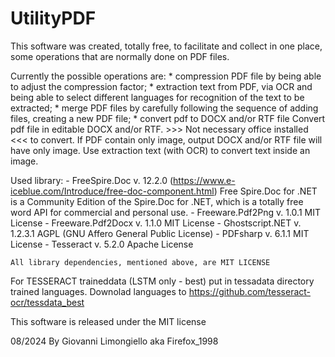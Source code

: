 # UtilityPDF
This software was created, totally free, to facilitate and collect in one place, some operations that are normally done on PDF files.

Currently the possible operations are:
	* compression PDF file by being able to adjust the compression factor;
	* extraction text from PDF, via OCR and being able to select different languages for recognition of the text to be extracted;
	* merge PDF files by carefully following the sequence of adding files, creating a new PDF file;
	* convert pdf to DOCX and/or RTF file
	  Convert pdf file in editable DOCX and/or RTF. >>> Not necessary office installed <<< to convert.
	  If PDF contain only image, output DOCX and/or RTF file will have only image. Use extraction text (with OCR) to convert text
	  inside an image.

Used library:
    - FreeSpire.Doc				v. 12.2.0	(https://www.e-iceblue.com/Introduce/free-doc-component.html)
											Free Spire.Doc for .NET is a Community Edition of the Spire.Doc
											for .NET, which is a totally free word API for commercial and personal use.
	- Freeware.Pdf2Png			v. 1.0.1 	MIT License
	- Freeware.Pdf2Docx			v. 1.1.0 	MIT License
	- Ghostscript.NET			v. 1.2.3.1	AGPL (GNU Affero General Public License)
    - PDFsharp					v. 6.1.1	MIT License	
    - Tesseract					v. 5.2.0 	Apache License
	
	All library dependencies, mentioned above, are MIT LICENSE
	
For TESSERACT traineddata (LSTM	only - best) put in tessadata directory trained languages.
Downolad languages to https://github.com/tesseract-ocr/tessdata_best
	
This software is released under the MIT license

08/2024
By Giovanni Limongiello aka Firefox_1998 